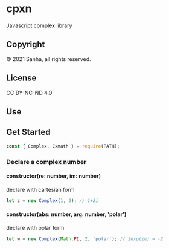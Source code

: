 # cpxn
Javascript complex library

## Copyright
&copy; 2021 Sanha, all rights reserved.

## License
CC BY-NC-ND 4.0

## Use

## Get Started
```javascript
const { Complex, Cxmath } = require(PATH);

```
### Declare a complex number
#### constructor(re: number, im: number)
declare with cartesian form
```javascript
let z = new Complex(1, 2); // 1+2i
```
#### constructor(abs: number, arg: number, 'polar')
declare with polar form
```javascript
let w = new Complex(Math.PI, 2, 'polar'); // 2exp(iπ) = -2
```
